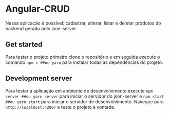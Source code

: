 # Angular-CRUD

Nessa aplicação é possível: cadastrar, alterar, listar e deletar produtos do backend gerado pelo json-server.

## Get started

Para testar o projeto primeiro clone o repositório e em seguida execute o comando `npm i ##ou yarn` para instalar todas as dependências do projeto.

## Development server

Para testar a aplicação em ambiente de desenvolvimento execute `npm server ##ou yarn server` para iniciar o servidor do json-server e `npm start ##ou yarn start` para iniciar o servidor de desenvolvimento. Navegue para `http://localhost:4200/` e teste o projeto a vontade.